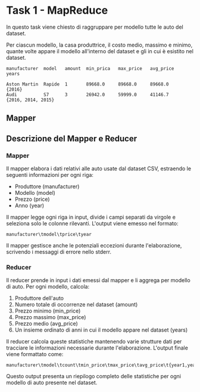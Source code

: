 # Task 1 - MapReduce

In questo task viene chiesto di raggruppare per modello tutte le auto del dataset.


Per ciascun modello, la casa produttrice, il costo medio, massimo e minimo, quante volte appare il modello all'interno del dataset e gli in cui è esistito nel dataset.

```
manufacturer  model   amount  min_prica   max_price   avg_price   years

Aston Martin  Rapide  1       89668.0     89668.0     89668.0     {2016}
Audi          S7      3       26942.0     59999.0     41146.7	  {2016, 2014, 2015}
```

## Mapper

## Descrizione del Mapper e Reducer

### Mapper

Il mapper elabora i dati relativi alle auto usate dal dataset CSV, estraendo le seguenti informazioni per ogni riga:

- Produttore (manufacturer)
- Modello (model)
- Prezzo (price)
- Anno (year)

Il mapper legge ogni riga in input, divide i campi separati da virgole e seleziona solo le colonne rilevanti. L'output viene emesso nel formato:

```
manufacturer\tmodel\tprice\tyear
```

Il mapper gestisce anche le potenziali eccezioni durante l'elaborazione, scrivendo i messaggi di errore nello stderr.

### Reducer

Il reducer prende in input i dati emessi dal mapper e li aggrega per modello di auto. Per ogni modello, calcola:

1. Produttore dell'auto
2. Numero totale di occorrenze nel dataset (amount)
3. Prezzo minimo (min_price)
4. Prezzo massimo (max_price)
5. Prezzo medio (avg_price)
6. Un insieme ordinato di anni in cui il modello appare nel dataset (years)

Il reducer calcola queste statistiche mantenendo varie strutture dati per tracciare le informazioni necessarie durante l'elaborazione. L'output finale viene formattato come:

```
manufacturer\tmodel\tcount\tmin_price\tmax_price\tavg_price\t{year1,year2,...yearN}
```

Questo output presenta un riepilogo completo delle statistiche per ogni modello di auto presente nel dataset.